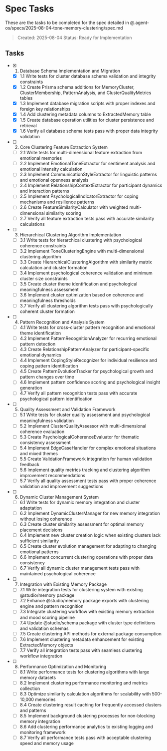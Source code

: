 # Spec Tasks

These are the tasks to be completed for the spec detailed in @.agent-os/specs/2025-08-04-tone-memory-clustering/spec.md

> Created: 2025-08-04
> Status: Ready for Implementation

## Tasks

- [x] 1. Database Schema Implementation and Migration
  - [x] 1.1 Write tests for cluster database schema validation and integrity constraints
  - [x] 1.2 Create Prisma schema additions for MemoryCluster, ClusterMembership, PatternAnalysis, and ClusterQualityMetrics tables
  - [x] 1.3 Implement database migration scripts with proper indexes and foreign key relationships
  - [x] 1.4 Add clustering metadata columns to ExtractedMemory table
  - [x] 1.5 Create database operation utilities for cluster persistence and retrieval
  - [x] 1.6 Verify all database schema tests pass with proper data integrity validation

- [ ] 2. Core Clustering Feature Extraction System
  - [ ] 2.1 Write tests for multi-dimensional feature extraction from emotional memories
  - [ ] 2.2 Implement EmotionalToneExtractor for sentiment analysis and emotional intensity calculation
  - [ ] 2.3 Implement CommunicationStyleExtractor for linguistic patterns and emotional openness analysis
  - [ ] 2.4 Implement RelationshipContextExtractor for participant dynamics and interaction patterns
  - [ ] 2.5 Implement PsychologicalIndicatorExtractor for coping mechanisms and resilience patterns
  - [ ] 2.6 Create FeatureSimilarityCalculator with weighted multi-dimensional similarity scoring
  - [ ] 2.7 Verify all feature extraction tests pass with accurate similarity calculations

- [ ] 3. Hierarchical Clustering Algorithm Implementation
  - [ ] 3.1 Write tests for hierarchical clustering with psychological coherence constraints
  - [ ] 3.2 Implement ToneClusteringEngine with multi-dimensional clustering algorithm
  - [ ] 3.3 Create HierarchicalClusteringAlgorithm with similarity matrix calculation and cluster formation
  - [ ] 3.4 Implement psychological coherence validation and minimum cluster size constraints
  - [ ] 3.5 Create cluster theme identification and psychological meaningfulness assessment
  - [ ] 3.6 Implement cluster optimization based on coherence and meaningfulness thresholds
  - [ ] 3.7 Verify all clustering algorithm tests pass with psychologically coherent cluster formation

- [ ] 4. Pattern Recognition and Analysis System
  - [ ] 4.1 Write tests for cross-cluster pattern recognition and emotional theme identification
  - [ ] 4.2 Implement PatternRecognitionAnalyzer for recurring emotional pattern detection
  - [ ] 4.3 Create RelationshipPatternAnalyzer for participant-specific emotional dynamics
  - [ ] 4.4 Implement CopingStyleRecognizer for individual resilience and coping pattern identification
  - [ ] 4.5 Create PatternEvolutionTracker for psychological growth and pattern changes over time
  - [ ] 4.6 Implement pattern confidence scoring and psychological insight generation
  - [ ] 4.7 Verify all pattern recognition tests pass with accurate psychological pattern identification

- [ ] 5. Quality Assessment and Validation Framework
  - [ ] 5.1 Write tests for cluster quality assessment and psychological meaningfulness validation
  - [ ] 5.2 Implement ClusterQualityAssessor with multi-dimensional coherence evaluation
  - [ ] 5.3 Create PsychologicalCoherenceEvaluator for thematic consistency assessment
  - [ ] 5.4 Implement EdgeCaseHandler for complex emotional situations and mixed themes
  - [ ] 5.5 Create ValidationFramework integration for human validation feedback
  - [ ] 5.6 Implement quality metrics tracking and clustering algorithm improvement recommendations
  - [ ] 5.7 Verify all quality assessment tests pass with proper coherence validation and improvement suggestions

- [ ] 6. Dynamic Cluster Management System
  - [ ] 6.1 Write tests for dynamic memory integration and cluster adaptation
  - [ ] 6.2 Implement DynamicClusterManager for new memory integration without losing coherence
  - [ ] 6.3 Create cluster similarity assessment for optimal memory placement decisions
  - [ ] 6.4 Implement new cluster creation logic when existing clusters lack sufficient similarity
  - [ ] 6.5 Create cluster evolution management for adapting to changing emotional patterns
  - [ ] 6.6 Implement concurrent clustering operations with proper data consistency
  - [ ] 6.7 Verify all dynamic cluster management tests pass with maintained psychological coherence

- [ ] 7. Integration with Existing Memory Package
  - [ ] 7.1 Write integration tests for clustering system with existing @studio/memory package
  - [ ] 7.2 Enhance @studio/memory package exports with clustering engine and pattern recognition
  - [ ] 7.3 Integrate clustering workflow with existing memory extraction and mood scoring pipeline
  - [ ] 7.4 Update @studio/schema package with cluster type definitions and validation schemas
  - [ ] 7.5 Create clustering API methods for external package consumption
  - [ ] 7.6 Implement clustering metadata enhancement for existing ExtractedMemory objects
  - [ ] 7.7 Verify all integration tests pass with seamless clustering workflow integration

- [ ] 8. Performance Optimization and Monitoring
  - [ ] 8.1 Write performance tests for clustering algorithms with large memory datasets
  - [ ] 8.2 Implement clustering performance monitoring and metrics collection
  - [ ] 8.3 Optimize similarity calculation algorithms for scalability with 500-10,000 memories
  - [ ] 8.4 Create clustering result caching for frequently accessed clusters and patterns
  - [ ] 8.5 Implement background clustering processes for non-blocking memory integration
  - [ ] 8.6 Add clustering performance analytics to existing logging and monitoring framework
  - [ ] 8.7 Verify all performance tests pass with acceptable clustering speed and memory usage
